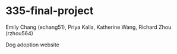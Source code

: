 # 335-final-project
Emily Chang (echang51), Priya Kalla, Katherine Wang, Richard Zhou (rzhou564)

Dog adoption website